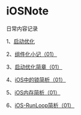# iOSNote

日常内容记录

1、[启动优化](https://github.com/xiaolongchang/iOSNote/blob/master/iOS/App%E5%90%AF%E5%8A%A8%E4%BC%98%E5%8C%96.md)

2、[组件化小记（01）](https://github.com/xiaolongchang/iOSNote/blob/master/iOS/%E7%BB%84%E4%BB%B6%E5%8C%96%E7%AC%94%E8%AE%B0.md)

3、[启动优化简章（01）](https://github.com/xiaolongchang/iOSNote/blob/master/iOS/%E5%90%AF%E5%8A%A8%E9%80%9F%E5%BA%A6%E7%AE%80%E7%AB%A0.md)

4、[iOS中的锁简析（01）](https://github.com/xiaolongchang/iOSNote/blob/master/iOS/iOS%E4%B8%AD%E7%9A%84%E9%94%81%E7%AE%80%E6%9E%9001.md)

5、[iOS内存简析（01）](https://github.com/xiaolongchang/iOSNote/blob/master/iOS/iOS%E5%86%85%E5%AD%98%E7%AE%80%E6%9E%9001.md)

6、[iOS-RunLoop简析（01）](https://github.com/xiaolongchang/iOSNote/blob/master/iOS/iOS%20RunLoop%20%E7%AE%80%E6%9E%90.md)
